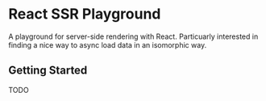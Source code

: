 # React SSR Playground

A playground for server-side rendering with React. Particuarly interested in finding a nice
way to async load data in an isomorphic way.

## Getting Started

TODO
